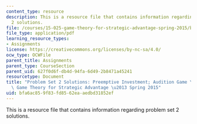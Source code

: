 ```yaml
---
content_type: resource
description: This is a resource file that contains information regarding problem set
  2 solutions.
file: /courses/15-025-game-theory-for-strategic-advantage-spring-2015/bfa6ac859f83fd8562eaaedbd31852ef_MIT15_025S15_Problem2Sol.pdf
file_type: application/pdf
learning_resource_types:
- Assignments
license: https://creativecommons.org/licenses/by-nc-sa/4.0/
ocw_type: OCWFile
parent_title: Assignments
parent_type: CourseSection
parent_uid: 627f0d6f-db4d-94fa-6d49-2b8471a45241
resourcetype: Document
title: "Problem Set 2 Solutions: Preemptive Investment; Audition Game \u2013 15.025\
  \ Game Theory for Strategic Advantage \u2013 Spring 2015"
uid: bfa6ac85-9f83-fd85-62ea-aedbd31852ef
---
```

This is a resource file that contains information regarding problem set 2 solutions.
